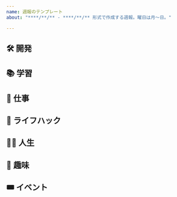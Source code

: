 ```yaml
---
name: 週報のテンプレート
about: "****/**/** - ****/**/** 形式で作成する週報。曜日は月～日。"

---
```


## 🛠 開発

## 📚 学習

## 💼 仕事

## 🏡 ライフハック

## 🧙‍♂️ 人生

## 💞 趣味

## 🎟 イベント
